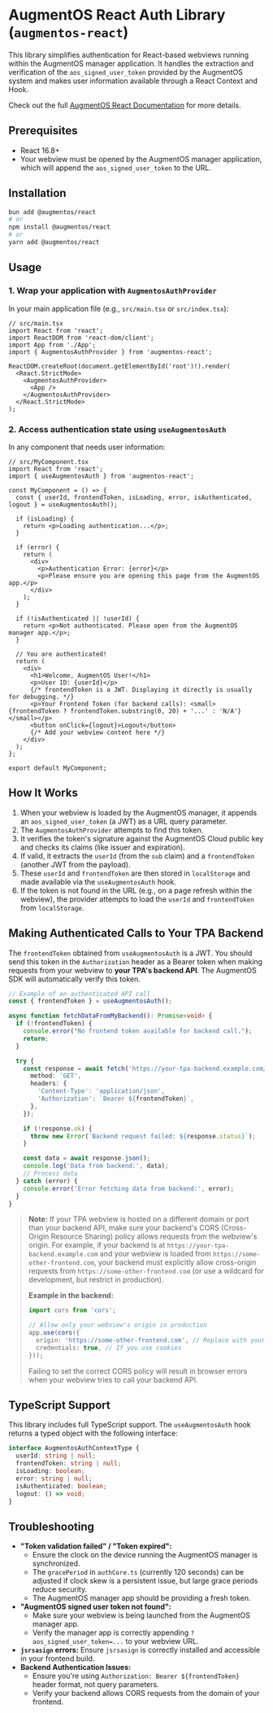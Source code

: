 # AugmentOS React Auth Library (`augmentos-react`)

This library simplifies authentication for React-based webviews running within the AugmentOS manager application. It handles the extraction and verification of the `aos_signed_user_token` provided by the AugmentOS system and makes user information available through a React Context and Hook.

Check out the full [AugmentOS React Documentation](https://docs.augmentos.org/react-webviews) for more details.

## Prerequisites

-   React 16.8+
-   Your webview must be opened by the AugmentOS manager application, which will append the `aos_signed_user_token` to the URL.

## Installation

```bash
bun add @augmentos/react
# or
npm install @augmentos/react
# or
yarn add @augmentos/react
```

## Usage

### 1. Wrap your application with `AugmentosAuthProvider`

In your main application file (e.g., `src/main.tsx` or `src/index.tsx`):

```tsx
// src/main.tsx
import React from 'react';
import ReactDOM from 'react-dom/client';
import App from './App';
import { AugmentosAuthProvider } from 'augmentos-react';

ReactDOM.createRoot(document.getElementById('root')!).render(
  <React.StrictMode>
    <AugmentosAuthProvider>
      <App />
    </AugmentosAuthProvider>
  </React.StrictMode>
);
```

### 2. Access authentication state using `useAugmentosAuth`

In any component that needs user information:

```tsx
// src/MyComponent.tsx
import React from 'react';
import { useAugmentosAuth } from 'augmentos-react';

const MyComponent = () => {
  const { userId, frontendToken, isLoading, error, isAuthenticated, logout } = useAugmentosAuth();

  if (isLoading) {
    return <p>Loading authentication...</p>;
  }

  if (error) {
    return (
      <div>
        <p>Authentication Error: {error}</p>
        <p>Please ensure you are opening this page from the AugmentOS app.</p>
      </div>
    );
  }

  if (!isAuthenticated || !userId) {
    return <p>Not authenticated. Please open from the AugmentOS manager app.</p>;
  }

  // You are authenticated!
  return (
    <div>
      <h1>Welcome, AugmentOS User!</h1>
      <p>User ID: {userId}</p>
      {/* frontendToken is a JWT. Displaying it directly is usually for debugging. */}
      <p>Your Frontend Token (for backend calls): <small>{frontendToken ? frontendToken.substring(0, 20) + '...' : 'N/A'}</small></p>
      <button onClick={logout}>Logout</button>
      {/* Add your webview content here */}
    </div>
  );
};

export default MyComponent;
```

## How It Works

1.  When your webview is loaded by the AugmentOS manager, it appends an `aos_signed_user_token` (a JWT) as a URL query parameter.
2.  The `AugmentosAuthProvider` attempts to find this token.
3.  It verifies the token's signature against the AugmentOS Cloud public key and checks its claims (like issuer and expiration).
4.  If valid, it extracts the `userId` (from the `sub` claim) and a `frontendToken` (another JWT from the payload).
5.  These `userId` and `frontendToken` are then stored in `localStorage` and made available via the `useAugmentosAuth` hook.
6.  If the token is not found in the URL (e.g., on a page refresh within the webview), the provider attempts to load the `userId` and `frontendToken` from `localStorage`.

## Making Authenticated Calls to Your TPA Backend

The `frontendToken` obtained from `useAugmentosAuth` is a JWT. You should send this token in the `Authorization` header as a Bearer token when making requests from your webview to **your TPA's backend API**.  The AugmentOS SDK will automatically verify this token.

```typescript
// Example of an authenticated API call
const { frontendToken } = useAugmentosAuth();

async function fetchDataFromMyBackend(): Promise<void> {
  if (!frontendToken) {
    console.error("No frontend token available for backend call.");
    return;
  }

  try {
    const response = await fetch('https://your-tpa-backend.example.com/api/data', {
      method: 'GET',
      headers: {
        'Content-Type': 'application/json',
        'Authorization': `Bearer ${frontendToken}`,
      },
    });

    if (!response.ok) {
      throw new Error(`Backend request failed: ${response.status}`);
    }

    const data = await response.json();
    console.log('Data from backend:', data);
    // Process data
  } catch (error) {
    console.error('Error fetching data from backend:', error);
  }
}
```

> **Note:**
> If your TPA webview is hosted on a different domain or port than your backend API, make sure your backend's CORS (Cross-Origin Resource Sharing) policy allows requests from the webview's origin.
> For example, if your backend is at `https://your-tpa-backend.example.com` and your webview is loaded from `https://some-other-frontend.com`, your backend must explicitly allow cross-origin requests from `https://some-other-frontend.com` (or use a wildcard for development, but restrict in production).
>
> **Example in the backend:**
> ```typescript
> import cors from 'cors';
>
> // Allow only your webview's origin in production
> app.use(cors({
>   origin: 'https://some-other-frontend.com', // Replace with your actual webview origin
>   credentials: true, // If you use cookies
> }));
> ```
>
> Failing to set the correct CORS policy will result in browser errors when your webview tries to call your backend API.


## TypeScript Support

This library includes full TypeScript support. The `useAugmentosAuth` hook returns a typed object with the following interface:

```typescript
interface AugmentosAuthContextType {
  userId: string | null;
  frontendToken: string | null;
  isLoading: boolean;
  error: string | null;
  isAuthenticated: boolean;
  logout: () => void;
}
```

## Troubleshooting

*   **"Token validation failed" / "Token expired":**
    *   Ensure the clock on the device running the AugmentOS manager is synchronized.
    *   The `gracePeriod` in `authCore.ts` (currently 120 seconds) can be adjusted if clock skew is a persistent issue, but large grace periods reduce security.
    *   The AugmentOS manager app should be providing a fresh token.
*   **"AugmentOS signed user token not found":**
    *   Make sure your webview is being launched from the AugmentOS manager app.
    *   Verify the manager app is correctly appending `?aos_signed_user_token=...` to your webview URL.
*   **`jsrsasign` errors:** Ensure `jsrsasign` is correctly installed and accessible in your frontend build.
*   **Backend Authentication Issues:**
    *   Ensure you're using `Authorization: Bearer ${frontendToken}` header format, not query parameters.
    *   Verify your backend allows CORS requests from the domain of your frontend.
